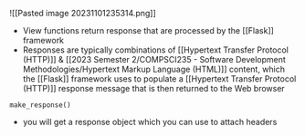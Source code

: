 ![[Pasted image 20231101235314.png]]
- View functions return response that are processed by the [[Flask]] framework
- Responses are typically combinations of [[Hypertext Transfer Protocol (HTTP)]] & [[2023 Semester 2/COMPSCI235 - Software Development Methodologies/Hypertext Markup Language (HTML)]] content, which the [[Flask]] framework uses to populate a [[Hypertext Transfer Protocol (HTTP)]] response message that is then returned to the Web browser

`make_response()`
- you will get a response object which you can use to attach headers